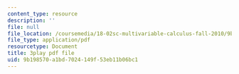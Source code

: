 ```yaml
---
content_type: resource
description: ''
file: null
file_location: /coursemedia/18-02sc-multivariable-calculus-fall-2010/9b198570a1bd7024149f53eb11b06bc1_fWOGfzC3IeY.pdf
file_type: application/pdf
resourcetype: Document
title: 3play pdf file
uid: 9b198570-a1bd-7024-149f-53eb11b06bc1
---
```

